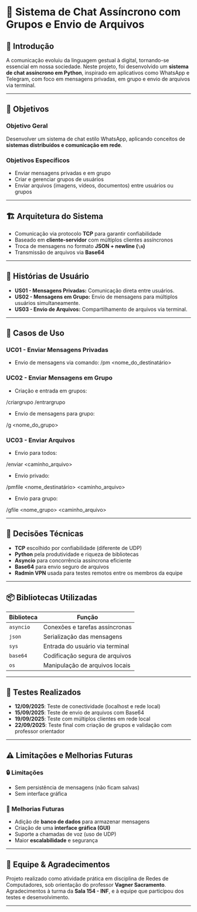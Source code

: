 
# 💬 Sistema de Chat Assíncrono com Grupos e Envio de Arquivos

## 📌 Introdução

A comunicação evoluiu da linguagem gestual à digital, tornando-se essencial em nossa sociedade. Neste projeto, foi desenvolvido um **sistema de chat assíncrono em Python**, inspirado em aplicativos como WhatsApp e Telegram, com foco em mensagens privadas, em grupo e envio de arquivos via terminal.

---

## 🎯 Objetivos

### Objetivo Geral
Desenvolver um sistema de chat estilo WhatsApp, aplicando conceitos de **sistemas distribuídos e comunicação em rede**.

### Objetivos Específicos
- Enviar mensagens privadas e em grupo
- Criar e gerenciar grupos de usuários
- Enviar arquivos (imagens, vídeos, documentos) entre usuários ou grupos

---

## 🏗️ Arquitetura do Sistema

- Comunicação via protocolo **TCP** para garantir confiabilidade
- Baseado em **cliente-servidor** com múltiplos clientes assíncronos
- Troca de mensagens no formato **JSON + newline (`\n`)**
- Transmissão de arquivos via **Base64**

---

## 👤 Histórias de Usuário

- **US01 - Mensagens Privadas:** Comunicação direta entre usuários.
- **US02 - Mensagens em Grupo:** Envio de mensagens para múltiplos usuários simultaneamente.
- **US03 - Envio de Arquivos:** Compartilhamento de arquivos via terminal.

---

## 🔄 Casos de Uso

### UC01 - Enviar Mensagens Privadas
- Envio de mensagens via comando:
/pm <nome_do_destinatário> <mensagem>


### UC02 - Enviar Mensagens em Grupo
- Criação e entrada em grupos:


/criargrupo <nome>
/entrargrupo <nome>

- Envio de mensagens para grupo:


/g <nome_do_grupo> <mensagem>


### UC03 - Enviar Arquivos
- Envio para todos:


/enviar <caminho_arquivo>

- Envio privado:


/pmfile <nome_destinatário> <caminho_arquivo>

- Envio para grupo:


/gfile <nome_grupo> <caminho_arquivo>


---

## 🧠 Decisões Técnicas

- **TCP** escolhido por confiabilidade (diferente de UDP)
- **Python** pela produtividade e riqueza de bibliotecas
- **Asyncio** para concorrência assíncrona eficiente
- **Base64** para envio seguro de arquivos
- **Radmin VPN** usada para testes remotos entre os membros da equipe

---

## 📦 Bibliotecas Utilizadas

| Biblioteca | Função |
|------------|--------|
| `asyncio`  | Conexões e tarefas assíncronas |
| `json`     | Serialização das mensagens |
| `sys`      | Entrada do usuário via terminal |
| `base64`   | Codificação segura de arquivos |
| `os`       | Manipulação de arquivos locais |

---

## 🧪 Testes Realizados

- **12/09/2025**: Teste de conectividade (localhost e rede local)
- **15/09/2025**: Teste de envio de arquivos com Base64
- **19/09/2025**: Teste com múltiplos clientes em rede local
- **22/09/2025**: Teste final com criação de grupos e validação com professor orientador

---

## ⚠️ Limitações e Melhorias Futuras

### 🔒 Limitações
- Sem persistência de mensagens (não ficam salvas)
- Sem interface gráfica

### 🚀 Melhorias Futuras
- Adição de **banco de dados** para armazenar mensagens
- Criação de uma **interface gráfica (GUI)**
- Suporte a chamadas de voz (uso de UDP)
- Maior **escalabilidade** e segurança

---

## 👥 Equipe & Agradecimentos

Projeto realizado como atividade prática em disciplina de Redes de Computadores, sob orientação do professor **Vagner Sacramento**.  
Agradecimentos à turma da **Sala 154 - INF**, e à equipe que participou dos testes e desenvolvimento.

---
